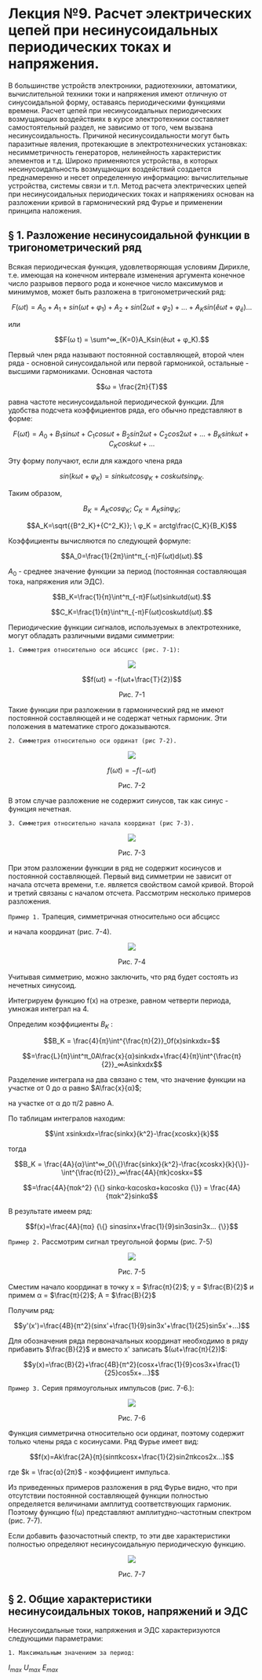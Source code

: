# Лекция №9. Расчет электрических цепей при несинусоидальных периодических токах и напряжения.

В большинстве устройств электроники, радиотехники, автоматики, вычислительной техники токи и напряжения имеют отличную от синусоидальной форму, оставаясь периодическими функциями времени. Расчет цепей при несинусоидальных периодических возмущающих воздействиях в курсе электротехники составляет самостоятельный раздел, не зависимо от того, чем вызвана несинусоидальность. Причиной несинусоидальности могут быть паразитные явления, протекающие в электротехнических установках: несимметричность генераторов, нелинейность характеристик элементов и т.д.
Широко применяются устройства, в которых несинусоидальность возмущающих воздействий создается преднамеренно и несет определенную информацию: вычислительные устройства, системы связи и т.п.
Метод расчета электрических цепей при несинусоидальных периодических токах и напряжениях основан на разложении кривой в гармонический ряд Фурье и применении принципа наложения.

## § 1. Разложение несинусоидальной функции в тригонометрический ряд

Всякая периодическая функция, удовлетворяющая условиям Дирихле, т.е. имеющая на конечном интервале изменения аргумента конечное число разрывов первого рода и конечное число максимумов и минимумов, может быть разложена в тригонометрический ряд:

```math
F(ω t) = A_0 + A_1+sin(ωt+φ_1)+A_2+sin(2ωt+φ_2)+...+A_Ksin(êωt +φ_ê)...
```

или

```math
F(ω t) = \sum^∞_{K=0}A_Ksin(êωt + φ_K).
```

Первый член ряда называют постоянной составляющей, второй член
ряда - основной синусоидальной или первой гармоникой, остальные - высшими гармониками.
Основная частота 

```math
ω = \frac{2π}{T}
```

равна частоте несинусоидальной периодической функции.
Для удобства подсчета коэффициентов ряда, его обычно представляют в форме:

```math
F(ω t) = A_0+B_1sinωt+C_1cosωt+B_2sin2ωt+C_2cos2ωt+...+B_Ksinkωt+C_Kcoskωt+...
```

Эту форму получают, если для каждого члена ряда

```math
sin(kωt+φ_K) = sinkωtcosφ_K+coskωtsinφ_K.
```

Таким образом,

```math
B_K = A_Kcosφ_K; \ C_K = A_Ksinφ_K;
```

```math
A_K=\sqrt{{B^2_K}+{C^2_K}}; \ φ_K = arctg\frac{C_K}{B_K}
```

Коэффициенты вычисляются по следующей формуле:

```math
A_0=\frac{1}{2π}\int^π_{-π}F(ωt)d(ωt).
```

$A_0$  - среднее значение функции за период (постоянная составляющая тока, напряжения или ЭДС).

```math
B_K=\frac{1}{π}\int^π_{-π}F(ωt)sinkωtd(ωt).
```

```math
C_K=\frac{1}{π}\int^π_{-π}F(ωt)coskωtd(ωt).
```

Периодические функции сигналов, используемых в электротехнике, могут обладать различными видами симметрии:

`1. Симметрия относительно оси абсцисс (рис. 7-1):`

<p align="center" > <img src="./pic/p7-1.PNG"></p>

```math
f(ωt) = -f(ωt+\frac{T}{2})
```

<p align="center" >Рис. 7-1</p>

Такие функции при разложении в гармонический ряд не имеют постоянной составляющей и не содержат четных гармоник.
Эти положения в математике строго доказываются.

`2. Симметрия относительно оси ординат (рис 7-2).`


<p align="center" > <img src="./pic/p7-2.PNG"></p>

```math
f(ωt) = -f(-ωt)
```

<p align="center" >Рис. 7-2</p>

В этом случае разложение не содержит синусов, так как синус - функция нечетная.

`3. Симметрия относительно начала координат (рис 7-3).`

<p align="center" > <img src="./pic/p7-3.PNG"></p>
<p align="center" >Рис. 7-3</p>

При этом разложении функции в ряд не содержит косинусов и постоянной составляющей.
Первый вид симметрии не зависит от начала отсчета времени, т.е. является свойством самой кривой. Второй и третий связаны с началом отсчета.
Рассмотрим несколько примеров разложения.


`Пример 1.` Трапеция, симметричная относительно оси абсцисс 

 и начала координат (рис. 7-4).

<p align="center" > <img src="./pic/p7-4.PNG"></p>
<p align="center" >Рис. 7-4</p>

Учитывая симметрию, можно заключить, что ряд будет состоять из нечетных синусоид. 

Интегрируем функцию f(x) на отрезке, равном четверти периода, умножая интеграл на 4. 

Определим коэффициенты $B_K$ :

```math
B_K = \frac{4}{π}\int^{\frac{π}{2}}_0f(x)sinkxdx=
```

```math
=\frac{L}{π}\int^π_0A\frac{x}{α}sinkxdx+\frac{4}{π}\int^{\frac{π}{2}}_∞Asinkxdx
```

Разделение интеграла на два связано с тем, что значение функции на участке от 0 до α равно $A\frac{x}{α}$;

на участке от α до π/2 равно A.

По таблицам интегралов находим:

```math
\int xsinkxdx=\frac{sinkx}{k^2}-\frac{xcoskx}{k}
```

тогда

```math
B_K = \frac{4A}{α}\int^∞_0{\{}\frac{sinkx}{k^2}-\frac{xcoskx}{k}{\}}-\int^{\frac{π}{2}}_∞\frac{4A}{πk}coskx=
```

```math
=\frac{4A}{παk^2} {\{} sinkα-kαcoskα+kαcoskα {\}} = \frac{4A}{παk^2}sinkα
```

В результате имеем ряд:

```math
f(x)=\frac{4A}{πα} {\{} sinαsinx+\frac{1}{9}sin3αsin3x... {\}}
```

`Пример 2.` Рассмотрим сигнал треугольной формы (рис. 7-5)

<p align="center" > <img src="./pic/p7-5.PNG"></p>
<p align="center" >Рис. 7-5</p>

Сместим начало координат в точку x = $\frac{π}{2}$; y = $\frac{B}{2}$ и примем α = $\frac{π}{2}$; A = $\frac{B}{2}$

Получим ряд:

```math
y'(x')=\frac{4B}{π^2}(sinx'+\frac{1}{9}sin3x'+\frac{1}{25}sin5x'+...)
```

Для обозначения ряда первоначальных координат необходимо в ряду прибавить $\frac{B}{2}$ и вместо x' записать $(ωt+\frac{π}{2})$:

```math
y(x)=\frac{B}{2}+\frac{4B}{π^2}(cosx+\frac{1}{9}cos3x+\frac{1}{25}cos5x+...)
```

`Пример 3.` Серия прямоугольных импульсов (рис. 7-6.):

<p align="center" > <img src="./pic/p7-6.PNG"></p>
<p align="center" >Рис. 7-6</p>

Функция симметрична относительно оси ординат, поэтому содержит только члены ряда с косинусами.
Ряд Фурье имеет вид:

```math
f(x)=Ak\frac{2A}{π}(sinπkcosx+\frac{1}{2}sin2πkcos2x...)
```
где $k = \frac{α}{2π}$ - коэффициент импульса.

Из приведенных примеров разложения в ряд Фурье видно, что при отсутствии постоянной составляющей функции полностью определяется величинами амплитуд соответствующих гармоник. Поэтому функцию f(ω) представляют амплитудно-частотным спектром (рис. 7-7).

Если добавить фазочастотный спектр, то эти две характеристики полностью определяют несинусоидальную периодическую функцию.

<p align="center" > <img src="./pic/p7-7.PNG"></p>
<p align="center" >Рис. 7-7</p>

## § 2. Общие характеристики несинусоидальных токов, напряжений и ЭДС

Несинусоидальные токи, напряжения и ЭДС характеризуются следующими параметрами:

`1. Максимальным значением за период:`

$I_{max}$ $U_{max}$ $E_{max}$
